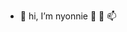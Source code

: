 - 👋 hi, I’m nyonnie
🌱
💞️ 
📫

<!---
nyonnie/nyonnie is a ✨ special ✨ repository because its `README.md` (this file) appears on your GitHub profile.
You can click the Preview link to take a look at your changes.
--->
